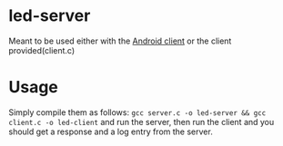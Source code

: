 # led-server
Meant to be used either with the [Android client](https://github.com/duckyondiscord/led-client-android) or the client provided(client.c)

# Usage
Simply compile them as follows: `gcc server.c -o led-server && gcc client.c -o led-client` and run the server, then run the client and you should get a response and a log entry from the server.
